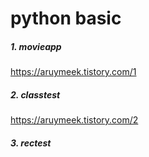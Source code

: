 # python basic

##### 1. movieapp
https://aruymeek.tistory.com/1

##### 2. classtest
https://aruymeek.tistory.com/2

##### 3. rectest
